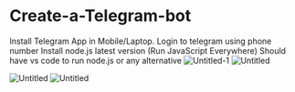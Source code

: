 # Create-a-Telegram-bot
Install Telegram App in Mobile/Laptop.
Login to telegram using phone number
Install node.js latest version (Run JavaScript Everywhere)
Should have vs code to run node.js or any alternative 
![Untitled-1](https://github.com/PrathamM16/Create-a-Telegram-bot/assets/121935421/2ba5f579-dc72-408c-a319-c0fb8acee25c)
![Untitled](https://github.com/PrathamM16/Create-a-Telegram-bot/assets/121935421/1a0cc2f4-5c49-4f0b-a5ba-f300a0f4f388)

![Untitled](https://github.com/PrathamM16/Create-a-Telegram-bot/assets/121935421/3f25c43f-4623-46aa-b068-b51eee9c613f)
![Untitled](https://github.com/PrathamM16/Create-a-Telegram-bot/assets/121935421/5e1d6438-15f0-4d21-9f75-7b6e77fa70d6)

